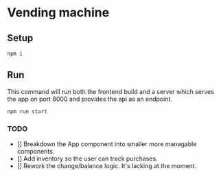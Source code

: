 # Vending machine

## Setup
```bash
npm i
```

## Run

This command will run both the frontend build and a server which serves the app on port 8000 and provides the api as an endpoint.
```bash
npm run start
```

### TODO
 - [] Breakdown the App component into smaller more managable components.
 - [] Add inventory so the user can track purchases.
 - [] Rework the change/balance logic. It's lacking at the moment.

